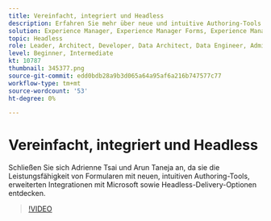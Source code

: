 ```yaml
---
title: Vereinfacht, integriert und Headless
description: Erfahren Sie mehr über neue und intuitive Authoring-Tools von AEM Forms, erweiterte Integrationen mit Microsoft und Headless-Bereitstellungsoptionen.
solution: Experience Manager, Experience Manager Forms, Experience Manager as a Cloud Service
topic: Headless
role: Leader, Architect, Developer, Data Architect, Data Engineer, Admin, User
level: Beginner, Intermediate
kt: 10787
thumbnail: 345377.png
source-git-commit: edd0bdb28a9b3d065a64a95af6a216b747577c77
workflow-type: tm+mt
source-wordcount: '53'
ht-degree: 0%

---
```



# Vereinfacht, integriert und Headless

Schließen Sie sich Adrienne Tsai und Arun Taneja an, da sie die Leistungsfähigkeit von Formularen mit neuen, intuitiven Authoring-Tools, erweiterten Integrationen mit Microsoft sowie Headless-Delivery-Optionen entdecken.

>[!VIDEO](https://video.tv.adobe.com/v/345377/?quality=12&learn=on)
